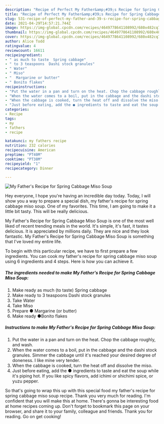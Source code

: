 ```yaml
---
description: "Recipe of Perfect My Father&amp;#39;s Recipe for Spring Cabbage Miso Soup"
title: "Recipe of Perfect My Father&amp;#39;s Recipe for Spring Cabbage Miso Soup"
slug: 531-recipe-of-perfect-my-father-and-39-s-recipe-for-spring-cabbage-miso-soup
date: 2021-04-29T14:57:21.744Z
image: https://img-global.cpcdn.com/recipes/4649778641108992/680x482cq70/my-fathers-recipe-for-spring-cabbage-miso-soup-recipe-main-photo.jpg
thumbnail: https://img-global.cpcdn.com/recipes/4649778641108992/680x482cq70/my-fathers-recipe-for-spring-cabbage-miso-soup-recipe-main-photo.jpg
cover: https://img-global.cpcdn.com/recipes/4649778641108992/680x482cq70/my-fathers-recipe-for-spring-cabbage-miso-soup-recipe-main-photo.jpg
author: Alice Todd
ratingvalue: 4
reviewcount: 16611
recipeingredient:
- " as much to taste  Spring cabbage"
- " to 3 teaspoons  Dashi stock granules"
- " Water"
- " Miso"
- "  Margarine or butter"
- " Bonito flakes"
recipeinstructions:
- "Put the water in a pan and turn on the heat. Chop the cabbage roughly, and wash."
- "When the water comes to a boil, put in the cabbage and the dashi stock granules. Simmer the cabbage until it&#39;s reached your desired degree of doneness. I like mine very tender."
- "When the cabbage is cooked, turn the heat off and dissolve the miso."
- "Just before eating, add the ● ingredients to taste and eat the soup while it&#39;s piping hot. If you like spicy flavors, add ichimi or shichimi spice, or yuzu pepper."
categories:
- Recipe
tags:
- my
- fathers
- recipe

katakunci: my fathers recipe 
nutrition: 232 calories
recipecuisine: American
preptime: "PT40M"
cooktime: "PT38M"
recipeyield: "1"
recipecategory: Dinner

---
```



![My Father&#39;s Recipe for Spring Cabbage Miso Soup](https://img-global.cpcdn.com/recipes/4649778641108992/680x482cq70/my-fathers-recipe-for-spring-cabbage-miso-soup-recipe-main-photo.jpg)

Hey everyone, I hope you're having an incredible day today. Today, I will show you a way to prepare a special dish, my father&#39;s recipe for spring cabbage miso soup. One of my favorites. This time, I am going to make it a little bit tasty. This will be really delicious.



My Father&#39;s Recipe for Spring Cabbage Miso Soup is one of the most well liked of recent trending meals in the world. It's simple, it's fast, it tastes delicious. It is appreciated by millions daily. They are nice and they look fantastic. My Father&#39;s Recipe for Spring Cabbage Miso Soup is something that I've loved my entire life.


To begin with this particular recipe, we have to first prepare a few ingredients. You can cook my father&#39;s recipe for spring cabbage miso soup using 6 ingredients and 4 steps. Here is how you can achieve it.

<!--inarticleads1-->

##### The ingredients needed to make My Father&#39;s Recipe for Spring Cabbage Miso Soup:

1. Make ready  as much (to taste)  Spring cabbage
1. Make ready  to 3 teaspoons  Dashi stock granules
1. Take  Water
1. Take  Miso
1. Prepare  ● Margarine (or butter)
1. Make ready  ●Bonito flakes




<!--inarticleads2-->

##### Instructions to make My Father&#39;s Recipe for Spring Cabbage Miso Soup:

1. Put the water in a pan and turn on the heat. Chop the cabbage roughly, and wash.
1. When the water comes to a boil, put in the cabbage and the dashi stock granules. Simmer the cabbage until it&#39;s reached your desired degree of doneness. I like mine very tender.
1. When the cabbage is cooked, turn the heat off and dissolve the miso.
1. Just before eating, add the ● ingredients to taste and eat the soup while it&#39;s piping hot. If you like spicy flavors, add ichimi or shichimi spice, or yuzu pepper.




So that's going to wrap this up with this special food my father&#39;s recipe for spring cabbage miso soup recipe. Thank you very much for reading. I'm confident that you will make this at home. There's gonna be interesting food at home recipes coming up. Don't forget to bookmark this page on your browser, and share it to your family, colleague and friends. Thank you for reading. Go on get cooking!

